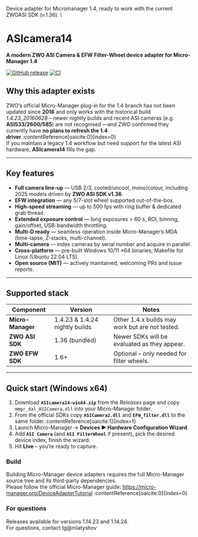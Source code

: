 Device adapter for Micromanager 1.4, ready to work with the current ZWOASI SDK (v.1.36). \

# ASIcamera14  
**A modern ZWO ASI Camera & EFW Filter-Wheel device adapter for Micro-Manager 1.4**

[![GitHub release](https://img.shields.io/github/v/release/mlatyshov/ASIcamera14?label=latest%20release)](https://github.com/mlatyshov/ASIcamera14/releases)
[![CI](https://github.com/mlatyshov/ASIcamera14/actions/workflows/ci.yml/badge.svg)](https://github.com/mlatyshov/ASIcamera14/actions/workflows/ci.yml)

## Why this adapter exists

ZWO’s official Micro-Manager plug-in for the 1.4 branch has not been updated since **2016** and only works with the historical build *1.4.23_20160628* – newer nightly builds and recent ASI cameras (e.g. **ASI533/2600/585**) are not recognised —and ZWO confirmed they currently have **no plans to refresh the 1.4 driver**.:contentReference[oaicite:0]{index=0}  
If you maintain a legacy 1.4 workflow but need support for the latest ASI hardware, **ASIcamera14** fills the gap.

---

## Key features

* **Full camera line-up** — USB 2/3, cooled/uncool, mono/colour, including 2025 models driven by **ZWO ASI SDK v1.36**.  
* **EFW integration** — any 5/7-slot wheel supported out-of-the-box.  
* **High-speed streaming** — up to 500 fps with ring buffer & dedicated grab thread.  
* **Extended exposure control** — long exposures > 60 s, ROI, binning, gain/offset, USB-bandwidth throttling.  
* **Multi-D ready** — seamless operation inside Micro-Manager’s MDA (time-lapse, Z-stacks, multi-channel).  
* **Multi-camera** — index cameras by serial number and acquire in parallel.  
* **Cross-platform** — pre-built Windows 10/11 ×64 binaries; Makefile for Linux (Ubuntu 22.04 LTS).  
* **Open source (MIT)** — actively maintained, welcoming PRs and issue reports.

---

## Supported stack

| Component | Version | Notes |
|-----------|---------|-------|
| **Micro-Manager** | 1.4.23 & 1.4.24 nightly builds | Other 1.4.x builds may work but are not tested. |
| **ZWO ASI SDK** | 1.36 (bundled) | Newer SDKs will be evaluated as they appear. |
| **ZWO EFW SDK** | 1.6+ | Optional – only needed for filter wheels. |

---

## Quick start (Windows x64)

1. Download **`ASIcamera14-win64.zip`** from the *Releases* page and copy  
   `mmgr_dal_ASICamera.dll` into your Micro-Manager folder.  
2. From the official SDKs copy **`ASICamera2.dll`** and **`EFW_filter.dll`** to the same folder.:contentReference[oaicite:1]{index=1}  
3. Launch Micro-Manager → **Devices ► Hardware Configuration Wizard**.  
4. Add **`ASI Camera`** (and **`ASI FilterWheel`** if present), pick the desired device index, finish the wizard.  
5. Hit **Live** – you’re ready to capture.

### Build

Building Micro-Manager device adapters requires the full Micro-Manager source tree and its third-party dependencies.  
Please follow the official Micro-Manager guide: <https://micro-manager.org/DeviceAdapterTutorial> :contentReference[oaicite:0]{index=0}


### For questions

Releases available for versions 1.14.23 and 1.14.24.\
For questions, contact tg@mlatyshov
